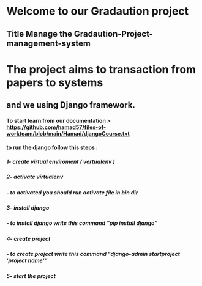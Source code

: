 # Welcome to our Gradaution project 
## Title Manage the Gradaution-Project-management-system
# The project aims to transaction from papers to systems 
## and we using Django framework. 
#### To start learn from our documentation > https://github.com/hamad57/files-of-workteam/blob/main/Hamad/djangoCourse.txt
#### to run the django follow this steps :

##### 	1- create virtual enviroment ( vertualenv )
#####	2- activate virtualenv 
#####		- to activated you should run activate file in bin dir 
#####	3- install django 
#####		- to install django write this command "pip install django"
#####	4- create project 
#####		- to create project write this command "django-admin startproject 'project name'" 
#####	5- start the project

